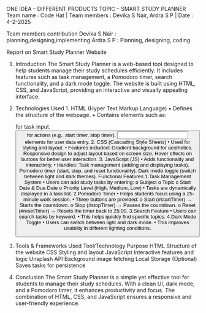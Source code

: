 ONE IDEA – DIFFERENT PRODUCTS
TOPIC – SMART STUDY PLANNER
Team name : Code Hat | Team members : Devika S Nair, Ardra S P | 
Date : 4-2-2025

Team members contribution
Devika S Nair : planning,designing,implementing
Ardra S P : Planning, designing, coding

Report on Smart Study Planner Website
1. Introduction
       The Smart Study Planner is a web-based tool designed to help students manage their study schedules efficiently. It includes features such as task management, a Pomodoro timer, search functionality, and a dark mode toggle. The website is built using HTML, CSS, and JavaScript, providing an interactive and visually appealing interface.
2. Technologies Used
       1️. HTML (Hyper Text Markup Language)
          •	Defines the structure of the webpage.
          •	Contains elements such as:
          	<form> for task input.
          	<button> for actions (e.g., start timer, stop timer).
          	<input> elements for user data entry.
2️. CSS (Cascading Style Sheets)
          •	Used for styling and layout.
          •	Features included:
           	Gradient background for aesthetics.
           	Responsive design to adjust layout based on screen size.
           	Hover effects on buttons for better user interaction.
3️. JavaScript (JS)
          •	Adds functionality and interactivity.
          •	Handles:
          	Task management (adding and displaying tasks).
          	Pomodoro timer (start, stop, and reset functionality).
          	Dark mode toggle (switch between light and dark themes).
 Functional Features
1️.Task Management System
•	Users can add study tasks by entering:
o	Subject
o	Topic
o	Start Date & Due Date
o	Priority Level (High, Medium, Low)
•	Tasks are dynamically displayed in a task list.
2️.Pomodoro Timer
•	Helps students focus using a 25-minute work session.
•	Three buttons are provided:
o	Start (#startTimer) → Starts the countdown.
o	Stop (#stopTimer) → Pauses the countdown.
o	Reset (#resetTimer) → Resets the timer back to 25:00.
3️.Search Feature
•	Users can search tasks by keyword.
•	This helps quickly find specific topics.
4️.Dark Mode Toggle
•	Users can switch between light and dark mode.
•	This improves usability in different lighting conditions.

4. Tools & Frameworks Used
Tool/Technology	Purpose
HTML	Structure of the website
CSS	Styling and layout
JavaScript	Interactive features and logic
Unsplash API	Background image fetching
Local Storage (Optional)	  Saves tasks for persistence

5. Conclusion
The Smart Study Planner is a simple yet effective tool for students to manage their study schedules. With a clean UI, dark mode, and a Pomodoro timer, it enhances productivity and focus. The combination of HTML, CSS, and JavaScript ensures a responsive and user-friendly experience.
